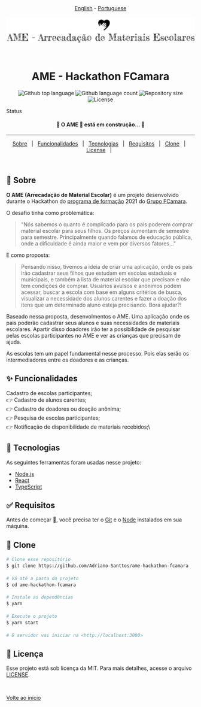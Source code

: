   <div align="center" id="top"> 
  <a href="https://github.com/Adriano-Santtos/AME-Hackathon-FCamara">English</a>
  - <a href="https://github.com/Adriano-Santtos/AME-Hackathon-FCamara/blob/main/README-pt.md">Portuguese</a>
</div>
    &#xa0;
<div align="center" id="top"> 
  <img src="./public/icons/ame-logo.svg" alt="Ame Hackathon Fcamara" />

  &#xa0;

  <!-- <a href="https://amehackathonfcamara.netlify.app">Demo</a> -->
</div>

<h1 align="center">AME - Hackathon FCamara</h1>

<p align="center">
  <img alt="Github top language" src="https://img.shields.io/github/languages/top/Adriano-Santtos/ame-hackathon-fcamara?color=56BEB8">

  <img alt="Github language count" src="https://img.shields.io/github/languages/count/Adriano-Santtos/ame-hackathon-fcamara?color=56BEB8">

  <img alt="Repository size" src="https://img.shields.io/github/repo-size/Adriano-Santtos/ame-hackathon-fcamara?color=56BEB8">

  <img alt="License" src="https://img.shields.io/github/license/Adriano-Santtos/ame-hackathon-fcamara?color=56BEB8">

  <!-- <img alt="Github issues" src="https://img.shields.io/github/issues/Adriano-Santtos/ame-hackathon-fcamara?color=56BEB8" /> -->

  <!-- <img alt="Github forks" src="https://img.shields.io/github/forks/Adriano-Santtos/ame-hackathon-fcamara?color=56BEB8" /> -->

  <!-- <img alt="Github stars" src="https://img.shields.io/github/stars/Adriano-Santtos/ame-hackathon-fcamara?color=56BEB8" /> -->
</p>

Status

<h4 align="center"> 
	🚧  O AME 🚀 está em construção...  🚧
</h4> 

<hr>

<p align="center">
  <a href="#dart-sobre">Sobre</a> &#xa0; | &#xa0; 
  <a href="#sparkles-funcionalidades">Funcionalidades</a> &#xa0; | &#xa0;
  <a href="#rocket-tecnologias">Tecnologias</a> &#xa0; | &#xa0;
  <a href="#white_check_mark-requisitos">Requisitos</a> &#xa0; | &#xa0;
  <a href="#checkered_flag-clone">Clone</a> &#xa0; | &#xa0;
  <a href="#memo-license">License</a> &#xa0; | &#xa0;
</p>

<br>

## :dart: Sobre ##

**O AME (Arrecadação de Material Escolar)** é um projeto desenvolvido durante o Hackathon do [programa de formação](https://digital.fcamara.com.br/programadeformacao) 2021 do [Grupo FCamara](https://www.fcamara.com.br/).

O desafio tinha  como problemática:

>"Nós sabemos o quanto é complicado para os pais
poderem comprar material escolar para seus filhos.
Os preços aumentam de semestre para semestre.
Principalmente quando falamos de educação
pública, onde a dificuldade é ainda maior e vem por
diversos fatores..."


E como proposta:

>Pensando nisso, tivemos a ideia de criar uma
aplicação, onde os pais irão cadastrar seus
filhos que estudam em escolas estaduais e
municipais, e também a lista de material
escolar que precisam e não tem condições
de comprar.
Usuários avulsos e anônimos podem
acessar, buscar a escola com base em
alguns critérios de busca, visualizar a
necessidade dos alunos carentes e fazer a
doação dos itens que um determinado
aluno esteja precisando. Bora ajudar?!

Baseado nessa proposta, desenvolmentos o AME. Uma aplicação onde os pais poderão cadastrar seus alunos e suas necessidades de materiais escolares. Apartir disso doadores irão ter a possibilidade de pesquisar pelas escolas participantes no AME e ver as crianças que precisam de ajuda.

As escolas tem um papel fundamental nesse processo. Pois elas serão os intermediadores entre os doadores e as crianças.


## :sparkles: Funcionalidades ##

Cadastro de escolas participantes;\
👉 Cadastro de alunos carentes;\
👉 Cadastro de doadores ou doação anônima;\
👉 Pesquisa de escolas participantes;\
👉 Notificação de disponibilidade de materiais recebidos;\

## :rocket: Tecnologias ##

As seguintes ferramentas foram usadas nesse projeto:

- [Node.js](https://nodejs.org/en/)
- [React](https://pt-br.reactjs.org/)
- [TypeScript](https://www.typescriptlang.org/)

## :white_check_mark: Requisitos ##

Antes de começar :checkered_flag:, você precisa ter o  [Git](https://git-scm.com) e o [Node](https://nodejs.org/en/) instalados em sua máquina.

## :checkered_flag: Clone ##

```bash
# Clone esse repositório
$ git clone https://github.com/Adriano-Santtos/ame-hackathon-fcamara

# Vá até a pasta do projeto
$ cd ame-hackathon-fcamara

# Instale as dependências
$ yarn

# Execute o projeto
$ yarn start

# O servidor vai iniciar na <http://localhost:3000>
```

## :memo: Licença ##

Esse projeto está sob licença da MIT. Para mais detalhes, acesse o arquivo [LICENSE](LICENSE.md).

&#xa0;

<a href="#top">Volte ao início</a>

